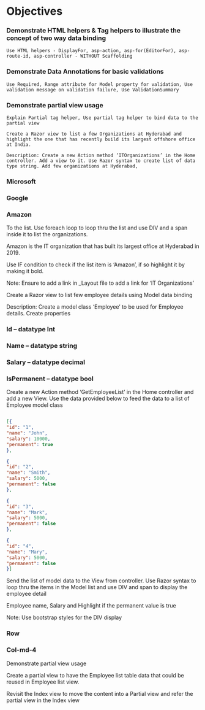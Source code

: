 # Objectives

###  Demonstrate HTML helpers & Tag helpers to illustrate the concept of two way data binding

    Use HTML helpers - DisplayFor, asp-action, asp-for(EditorFor), asp-route-id, asp-controller - WITHOUT Scaffolding

###  Demonstrate Data Annotations for basic validations

    Use Required, Range attribute for Model property for validation, Use validation message on validation failure, Use ValidationSummary

###  Demonstrate partial view usage

    Explain Partial tag helper, Use partial tag helper to bind data to the partial view

    Create a Razor view to list a few Organizations at Hyderabad and highlight the one that has recently build its largest offshore office at India.

    Description: Create a new Action method ‘ITOrganizations’ in the Home controller. Add a view to it. Use Razor syntax to create list of data type string. Add few organizations at Hyderabad,

###  Microsoft 

###  Google

###  Amazon

To the list. Use foreach loop to loop thru the list and use DIV and a span inside it to list the organizations.

Amazon is the IT organization that has built its largest office at Hyderabad in 2019.

Use IF condition to check if the list item is ‘Amazon’, if so highlight it by making it bold.

Note: Ensure to add a link in _Layout file to add a link for ‘IT Organizations’

Create a Razor view to list few employee details using Model data binding

Description: Create a model class ‘Employee’ to be used for Employee details. Create properties

###  Id – datatype Int

###  Name – datatype string

###  Salary – datatype decimal

###  IsPermanent – datatype bool

Create a new Action method ‘GetEmployeeList’ in the Home controller and add a new View. Use the data provided below to feed the data to a list of Employee model class

```Json

[{
"id": "1",
"name": "John",
"salary": 10000,
"permanent": true
},

{
"id": "2",
"name": "Smith",
"salary": 5000,
"permanent": false
},

{
"id": "3",
"name": "Mark",
"salary": 5000,
"permanent": false
},

{
"id": "4",
"name": "Mary",
"salary": 5000,
"permanent": false
}]
```
Send the list of model data to the View from controller. Use Razor syntax to loop thru the items in the Model list and use DIV and span to display the employee detail

Employee name, Salary and Highlight if the permanent value is true

Note: Use bootstrap styles for the DIV display

###  Row

###  Col-md-4

Demonstrate partial view usage

Create a partial view to have the Employee list table data that could be reused in Employee list view.

Revisit the Index view to move the content into a Partial view and refer the partial view in the Index view